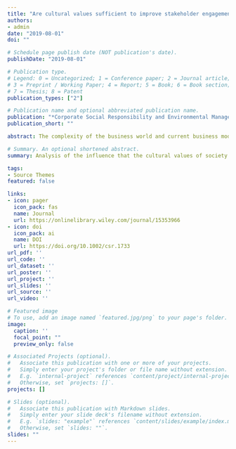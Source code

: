 ```yaml
---
title: "Are cultural values sufficient to improve stakeholder engagement human and labour rights issues?"
authors:
- admin
date: "2019-08-01"
doi: ""

# Schedule page publish date (NOT publication's date).
publishDate: "2019-08-01"

# Publication type.
# Legend: 0 = Uncategorized; 1 = Conference paper; 2 = Journal article;
# 3 = Preprint / Working Paper; 4 = Report; 5 = Book; 6 = Book section;
# 7 = Thesis; 8 = Patent
publication_types: ["2"]

# Publication name and optional abbreviated publication name.
publication: "*Corporate Social Responsibility and Environmental Management*, 26(4)"
publication_short: ""

abstract: The complexity of the business world and current business models has motivated an increasing number of companies to disclose corporate information through sustainability reports. This reporting and stakeholders engagement may bring shared value to business and society in general although working towards sustainable development goals. This work adopts a new analytical approach by determining the global reporting initiative indicators related to labour practices and decent work, human rights, society, and product responsibility that are reported less frequently by companies. The final objective is to predict the influence that society's cultural values will play as a normative institutional pressure in their evolution. The results obtained for a sample comprising the 201 largest international companies that report in accordance with the recommendations of the G4 Guide in 2015 indicate that more than 50% of these large companies do not report specific mechanisms implemented to avoid violations of human rights and labour rights, or information on incidents related to production and commercial relations. Regulatory pressures associated with cultural values have limited effectiveness as drivers of greater corporate transparency in this area, as they are able to predict a favourable evolution for only 40% of companies that currently do not report.

# Summary. An optional shortened abstract.
summary: Analysis of the influence that the cultural values of society will have as a normative institutional pressure on its evolution

tags:
- Source Themes
featured: false

links:
- icon: pager
  icon_pack: fas
  name: Journal
  url: https://onlinelibrary.wiley.com/journal/15353966
- icon: doi
  icon_pack: ai
  name: DOI
  url: https://doi.org/10.1002/csr.1733
url_pdf: ''
url_code: ''
url_dataset: ''
url_poster: ''
url_project: ''
url_slides: ''
url_source: ''
url_video: ''

# Featured image
# To use, add an image named `featured.jpg/png` to your page's folder. 
image:
  caption: ''
  focal_point: ""
  preview_only: false

# Associated Projects (optional).
#   Associate this publication with one or more of your projects.
#   Simply enter your project's folder or file name without extension.
#   E.g. `internal-project` references `content/project/internal-project/index.md`.
#   Otherwise, set `projects: []`.
projects: []

# Slides (optional).
#   Associate this publication with Markdown slides.
#   Simply enter your slide deck's filename without extension.
#   E.g. `slides: "example"` references `content/slides/example/index.md`.
#   Otherwise, set `slides: ""`.
slides: ""
---
```

